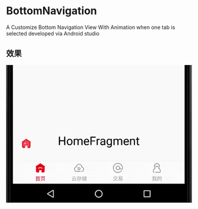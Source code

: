 # BottomNavigation
A Customize Bottom Navigation View With Animation when one tab is selected developed via Android studio
## 效果
![image](https://github.com/Jane205/BottomNavigation/blob/master/app/src/main/assets/bottomNav.gif)
